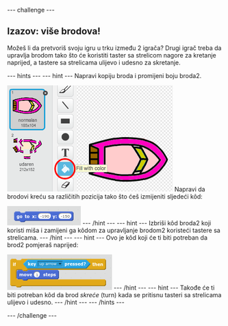 \--- challenge \---

## Izazov: više brodova!

Možeš li da pretvoriš svoju igru u trku između 2 igrača? Drugi igrač treba da upravlja brodom tako što će koristiti taster sa strelicom nagore za kretanje naprijed, a tastere sa strelicama ulijevo i udesno za skretanje.

\--- hints \--- \--- hint \--- Napravi kopiju broda i promijeni boju broda2.

![screenshot](images/boat-p2.png) Napravi da brodovi kreću sa različitih pozicija tako što ćeš izmijeniti sljedeći kôd:

![screenshot](images/boat-p2start-blocks.png) \--- /hint \--- \--- hint \--- Izbriši kôd broda2 koji koristi miša i zamijeni ga kôdom za upravljanje brodom2 koristeći tastere sa strelicama. \--- /hint \--- \--- hint \--- Ovo je kôd koji će ti biti potreban da brod2 pomjeraš naprijed:

![screenshot](images/boat-p2forward-blocks.png) \--- /hint \--- \--- hint \--- Takođe će ti biti potreban kôd da brod *skreće* (turn) kada se pritisnu tasteri sa strelicama ulijevo i udesno. \--- /hint \--- \--- /hints \---

\--- /challenge \---